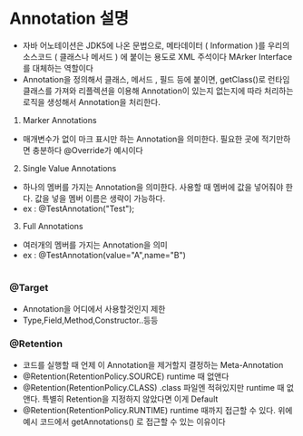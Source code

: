 # Annotation 설명

- 자바 어노테이션은 JDK5에 나온 문법으로, 메타데이터 ( Information )를 우리의 소스코드 ( 클래스나 메서드 ) 에 붙이는 용도로 XML 주석이다 MArker Interface를 대체하는 역할이다
- Annotation을 정의해서 클래스, 메서드 , 필드 등에 붙이면, getClass()로 런타임 클래스를 가져와 리플렉션을 이용해
Annotation이 있는지 없는지에 따라 처리하는 로직을 생성해서 Annotation을 처리한다.

1. Marker Annotations
  - 매개변수가 없이 마크 표시만 하는 Annotation을 의미한다. 필요한 곳에 적기만하면 충분하다 @Override가 예시이다
2. Single Value Annotations
  - 하나의 멤버를 가지는 Annotation을 의미한다. 사용할 때 멤버에 값을 넣어줘야 한다.
값을 넣을 멤버 이름은 생략이 가능하다.
  - ex : @TestAnnotation("Test");
3. Full Annotations
  - 여러개의 멤버를 가지는 Annotation을 의미
  - ex : @TestAnnotation(value="A",name="B")

#

### @Target
- Annotation을 어디에서 사용할것인지 제한
- Type,Field,Method,Constructor..등등

### @Retention
- 코드를 실행할 때 언제 이 Annotation을 제거할지 결정하는 Meta-Annotation
- @Retention(RetentionPolicy.SOURCE) runtime 때 없앤다
- @Retention(RetentionPolicy.CLASS) .class 파일엔 적혀있지만 runtime 때 없앤다. 특별히 Retention을 지정하지 않았다면 이게 Default
- @Retention(RetentionPolicy.RUNTIME) runtime 때까지 접근할 수 있다. 위에 예시 코드에서 getAnnotations() 로 접근할 수 있는 이유이다